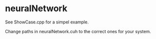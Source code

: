# neuralNetwork
See ShowCase.cpp for a simpel example.

Change paths in neuralNetwork.cuh to the correct ones for your system.
